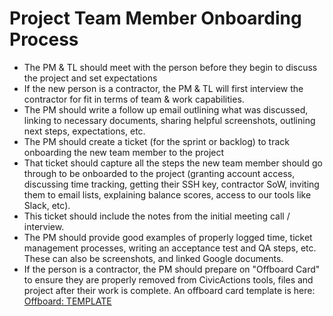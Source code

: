 # Project Team Member Onboarding Process

* The PM & TL should meet with the person before they begin to discuss the project and set expectations
* If the new person is a contractor, the PM & TL will first interview the contractor for fit in terms of team & work capabilities.
* The PM should write a follow up email outlining what was discussed, linking to necessary documents, sharing helpful screenshots, outlining next steps, expectations, etc.
* The PM should create a ticket (for the sprint or backlog) to track onboarding the new team member to the project
* That ticket should capture all the steps the new team member should go through to be onboarded to the project (granting account access, discussing time tracking, getting their SSH key, contractor SoW, inviting them to email lists, explaining balance scores, access to our tools like Slack, etc).
* This ticket should include the notes from the initial meeting call / interview.
* The PM should provide good examples of properly logged time, ticket management processes, writing an acceptance test and QA steps, etc. These can also be screenshots, and linked Google documents.
* If the person is a contractor, the PM should prepare on "Offboard Card" to ensure they are properly removed from CivicActions tools, files and project after their work is complete. An offboard card template is here: [Offboard: TEMPLATE](https://trello.com/c/sXpzezNI/60-offboard-template)
